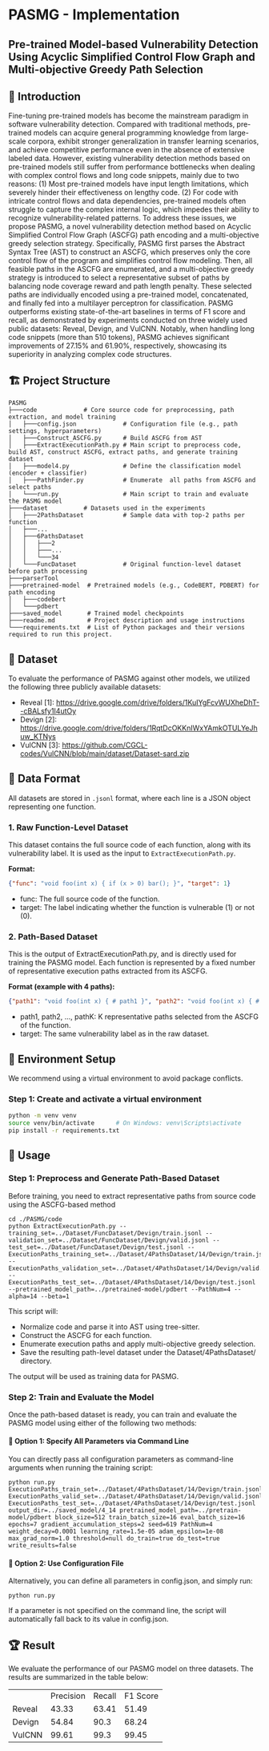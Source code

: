 # PASMG - Implementation

## Pre-trained Model-based Vulnerability Detection Using Acyclic Simplified Control Flow Graph and Multi-objective Greedy Path Selection

## 🎯 Introduction

Fine-tuning pre-trained models has become the mainstream paradigm in software vulnerability detection. Compared with traditional methods, pre-trained models can acquire general programming knowledge from large-scale corpora, exhibit stronger generalization in transfer learning scenarios, and achieve competitive performance even in the absence of extensive labeled data. However, existing vulnerability detection methods based on pre-trained models still suffer from performance bottlenecks when dealing with complex control flows and long code snippets, mainly due to two reasons: (1) Most pre-trained models have input length limitations, which severely hinder their effectiveness on lengthy code. (2) For code with intricate control flows and data dependencies, pre-trained models often struggle to capture the complex internal logic, which impedes their ability to recognize vulnerability-related patterns. To address these issues, we propose PASMG, a novel vulnerability detection method based on Acyclic Simplified Control Flow Graph (ASCFG) path encoding and a multi-objective greedy selection strategy. Specifically, PASMG first parses the Abstract Syntax Tree (AST) to construct an ASCFG, which preserves only the core control flow of the program and simplifies control flow modeling. Then, all feasible paths in the ASCFG are enumerated, and a multi-objective greedy strategy is introduced to select a representative subset of paths by balancing node coverage reward and path length penalty. These selected paths are individually encoded using a pre-trained model, concatenated, and finally fed into a multilayer perceptron for classification. PASMG outperforms existing state-of-the-art baselines in terms of F1 score and recall, as demonstrated by experiments conducted on three widely used public datasets: Reveal, Devign, and VulCNN. Notably, when handling long code snippets (more than 510 tokens), PASMG achieves significant improvements of 27.15% and 61.90%, respectively, showcasing its superiority in analyzing complex code structures.

## 🏗️ Project Structure

```
PASMG
├───code             # Core source code for preprocessing, path extraction, and model training
│   ├───config.json             # Configuration file (e.g., path settings, hyperparameters)
│   ├───Construct_ASCFG.py      # Build ASCFG from AST
│   ├───ExtractExecutionPath.py # Main script to preprocess code, build AST, construct ASCFG, extract paths, and generate training dataset
│   ├───model4.py               # Define the classification model (encoder + classifier)
│   ├───PathFinder.py           # Enumerate  all paths from ASCFG and select paths
│   └───run.py                  # Main script to train and evaluate the PASMG model
├───dataset          # Datasets used in the experiments
│   ├───2PathsDataset           # Sample data with top-2 paths per function
│   ├───...
│   ├───6PathsDataset
│   │   ├───2
│   │   ├───...
│   │   └───34
│   └───FuncDataset             # Original function-level dataset before path processing
├───parserTool
├───pretrained-model  # Pretrained models (e.g., CodeBERT, PDBERT) for path encoding
│   ├───codebert
│   └───pdbert
├───saved_model       # Trained model checkpoints
├───readme.md         # Project description and usage instructions
└───requirements.txt  # List of Python packages and their versions required to run this project.
```

## 📂 Dataset

To evaluate the performance of PASMG against other models, we utilized the following three publicly available datasets: 
* Reveal [1]: https://drive.google.com/drive/folders/1KuIYgFcvWUXheDhT--cBALsfy1I4utOy
* Devign [2]: https://drive.google.com/drive/folders/1RqtDcOKKnIWxYAmkOTULYeJhuw_KTNys
* VulCNN [3]: https://github.com/CGCL-codes/VulCNN/blob/main/dataset/Dataset-sard.zip

## 📄 Data Format

All datasets are stored in `.jsonl` format, where each line is a JSON object representing one function.

### 1. Raw Function-Level Dataset

This dataset contains the full source code of each function, along with its vulnerability label. It is used as the input to `ExtractExecutionPath.py`.

**Format:**
```json
{"func": "void foo(int x) { if (x > 0) bar(); }", "target": 1}
```
* func: The full source code of the function.
* target: The label indicating whether the function is vulnerable (1) or not (0).

### 2. Path-Based Dataset
This is the output of ExtractExecutionPath.py, and is directly used for training the PASMG model. Each function is represented by a fixed number of representative execution paths extracted from its ASCFG.

**Format (example with 4 paths):**
```json
{"path1": "void foo(int x) { # path1 }", "path2": "void foo(int x) { # path2 }", "path3": "void foo(int x) { # path3 }", "path4": "void foo(int x) { # path4 }", "target": 1}

```
* path1, path2, ..., pathK: K representative paths selected from the ASCFG of the function.
* target: The same vulnerability label as in the raw dataset.

## 🔧 Environment Setup

We recommend using a virtual environment to avoid package conflicts.

### Step 1: Create and activate a virtual environment
```bash
python -m venv venv
source venv/bin/activate      # On Windows: venv\Scripts\activate
pip install -r requirements.txt
```

## 🚀 Usage
### Step 1: Preprocess and Generate Path-Based Dataset
Before training, you need to extract representative paths from source code using the ASCFG-based method
```shell
cd ./PASMG/code
python ExtractExecutionPath.py --training_set=../Dataset/FuncDataset/Devign/train.jsonl --validation_set=../Dataset/FuncDataset/Devign/valid.jsonl --test_set=../Dataset/FuncDataset/Devign/test.jsonl --ExecutionPaths_training_set=../Dataset/4PathsDataset/14/Devign/train.jsonl --ExecutionPaths_validation_set=../Dataset/4PathsDataset/14/Devign/valid.jsonl --ExecutionPaths_test_set=../Dataset/4PathsDataset/14/Devign/test.jsonl --pretrained_model_path=../pretrained-model/pdbert --PathNum=4 --alpha=14 --beta=1
```
This script will:

* Normalize code and parse it into AST using tree-sitter.
* Construct the ASCFG for each function.
* Enumerate execution paths and apply multi-objective greedy selection.
* Save the resulting path-level dataset under the Dataset/4PathsDataset/ directory.
  
The output will be used as training data for PASMG.

### Step 2: Train and Evaluate the Model
Once the path-based dataset is ready, you can train and evaluate the PASMG model using either of the following two methods:
#### 🔹 Option 1: Specify All Parameters via Command Line
You can directly pass all configuration parameters as command-line arguments when running the training script:
```shell
python run.py ExecutionPaths_train_set=../Dataset/4PathsDataset/14/Devign/train.jsonl ExecutionPaths_valid_set=../Dataset/4PathsDataset/14/Devign/valid.jsonl ExecutionPaths_test_set=../Dataset/4PathsDataset/14/Devign/test.jsonl output_dir=../saved_model/4_14 pretrained_model_path=../pretrain-model/pdbert block_size=512 train_batch_size=16 eval_batch_size=16 epochs=7 gradient_accumulation_steps=2 seed=619 PathNum=4 weight_decay=0.0001 learning_rate=1.5e-05 adam_epsilon=1e-08 max_grad_norm=1.0 threshold=null do_train=true do_test=true write_results=false
```
#### 🔹 Option 2: Use Configuration File
Alternatively, you can define all parameters in config.json, and simply run:
```shell
python run.py
```
If a parameter is not specified on the command line, the script will automatically fall back to its value in config.json.


## 🏆 Result
We evaluate the performance of our PASMG model on three datasets. The results are summarized in the table below:
<table align="center">
<tr>
    <td></td>
    <td>Precision</td>
    <td>Recall</td>
    <td>F1 Score</td>
</tr>
<tr>
    <td>Reveal</td>
    <td>43.33</td>
    <td>63.41</td>
    <td>51.49</td>
</tr>
<tr>
    <td>Devign</td>
    <td>54.84</td>
    <td>90.3</td>
    <td>68.24</td>
</tr>
<tr>
    <td>VulCNN</td>
    <td>99.61</td>
    <td>99.3</td>
    <td>99.45</b></td>
</tr>
</table>